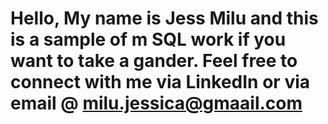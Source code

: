 # Hello, My name is Jess Milu and this is a sample of m SQL work if you want to take a gander. Feel free to connect with me via LinkedIn or via email @ milu.jessica@gmaail.com

